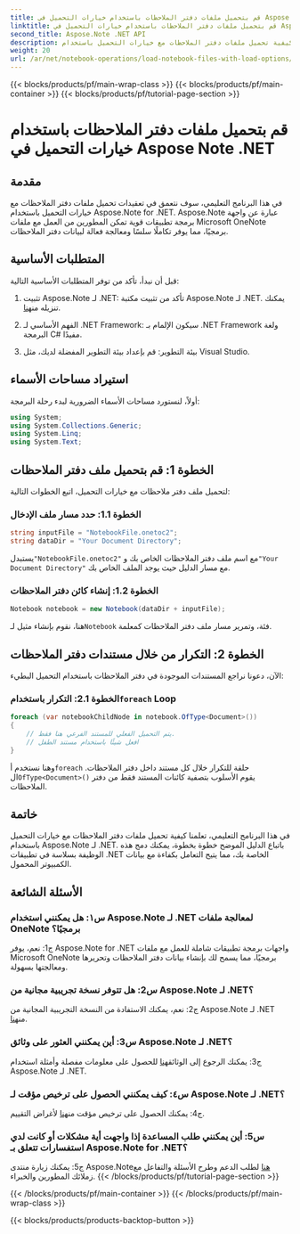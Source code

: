 ```yaml
---
title: قم بتحميل ملفات دفتر الملاحظات باستخدام خيارات التحميل في Aspose Note .NET
linktitle: قم بتحميل ملفات دفتر الملاحظات باستخدام خيارات التحميل في Aspose Note .NET
second_title: Aspose.Note .NET API
description: تعرف على كيفية تحميل ملفات دفتر الملاحظات مع خيارات التحميل باستخدام Aspose.Note لـ .NET. قم بدمج هذه الوظيفة بسلاسة في تطبيقات .NET الخاصة بك للتعامل بكفاءة مع بيانات الكمبيوتر المحمول.
weight: 20
url: /ar/net/notebook-operations/load-notebook-files-with-load-options/
---
```


{{< blocks/products/pf/main-wrap-class >}}
{{< blocks/products/pf/main-container >}}
{{< blocks/products/pf/tutorial-page-section >}}

# قم بتحميل ملفات دفتر الملاحظات باستخدام خيارات التحميل في Aspose Note .NET

## مقدمة

في هذا البرنامج التعليمي، سوف نتعمق في تعقيدات تحميل ملفات دفتر الملاحظات مع خيارات التحميل باستخدام Aspose.Note for .NET. Aspose.Note عبارة عن واجهة برمجة تطبيقات قوية تمكن المطورين من العمل مع ملفات Microsoft OneNote برمجيًا، مما يوفر تكاملًا سلسًا ومعالجة فعالة لبيانات دفتر الملاحظات.

## المتطلبات الأساسية

قبل أن نبدأ، تأكد من توفر المتطلبات الأساسية التالية:

1.  تثبيت Aspose.Note لـ .NET: تأكد من تثبيت مكتبة Aspose.Note لـ .NET. يمكنك تنزيله من[هنا](https://releases.aspose.com/note/net/).

2. الفهم الأساسي لـ .NET Framework: سيكون الإلمام بـ .NET Framework ولغة البرمجة C# مفيدًا.

3. بيئة التطوير: قم بإعداد بيئة التطوير المفضلة لديك، مثل Visual Studio.

## استيراد مساحات الأسماء

أولاً، لنستورد مساحات الأسماء الضرورية لبدء رحلة البرمجة:

```csharp
using System;
using System.Collections.Generic;
using System.Linq;
using System.Text;
```

## الخطوة 1: قم بتحميل ملف دفتر الملاحظات

لتحميل ملف دفتر ملاحظات مع خيارات التحميل، اتبع الخطوات التالية:

### الخطوة 1.1: حدد مسار ملف الإدخال

```csharp
string inputFile = "NotebookFile.onetoc2";
string dataDir = "Your Document Directory";
```

 يستبدل`"NotebookFile.onetoc2"` مع اسم ملف دفتر الملاحظات الخاص بك و`"Your Document Directory"` مع مسار الدليل حيث يوجد الملف الخاص بك.

### الخطوة 1.2: إنشاء كائن دفتر الملاحظات

```csharp
Notebook notebook = new Notebook(dataDir + inputFile);
```

 هنا، نقوم بإنشاء مثيل لـ`Notebook` فئة، وتمرير مسار ملف دفتر الملاحظات كمعلمة.

## الخطوة 2: التكرار من خلال مستندات دفتر الملاحظات

الآن، دعونا نراجع المستندات الموجودة في دفتر الملاحظات باستخدام التحميل البطيء:

###  الخطوة 2.1: التكرار باستخدام`foreach` Loop

```csharp
foreach (var notebookChildNode in notebook.OfType<Document>()) 
{
    // يتم التحميل الفعلي للمستند الفرعي هنا فقط.
    // افعل شيئًا باستخدام مستند الطفل
}
```

 وهنا نستخدم أ`foreach` حلقة للتكرار خلال كل مستند داخل دفتر الملاحظات. ال`OfType<Document>()` يقوم الأسلوب بتصفية كائنات المستند فقط من دفتر الملاحظات.

## خاتمة

في هذا البرنامج التعليمي، تعلمنا كيفية تحميل ملفات دفتر الملاحظات مع خيارات التحميل باستخدام Aspose.Note لـ .NET. باتباع الدليل الموضح خطوة بخطوة، يمكنك دمج هذه الوظيفة بسلاسة في تطبيقات .NET الخاصة بك، مما يتيح التعامل بكفاءة مع بيانات الكمبيوتر المحمول.

## الأسئلة الشائعة

### س١: هل يمكنني استخدام Aspose.Note لـ .NET لمعالجة ملفات OneNote برمجيًا؟

ج1: نعم، يوفر Aspose.Note for .NET واجهات برمجة تطبيقات شاملة للعمل مع ملفات Microsoft OneNote برمجيًا، مما يسمح لك بإنشاء بيانات دفتر الملاحظات وتحريرها ومعالجتها بسهولة.

### س2: هل تتوفر نسخة تجريبية مجانية من Aspose.Note لـ .NET؟

ج2: نعم، يمكنك الاستفادة من النسخة التجريبية المجانية من Aspose.Note لـ .NET من[هنا](https://releases.aspose.com/).

### س3: أين يمكنني العثور على وثائق Aspose.Note لـ .NET؟

 ج3: يمكنك الرجوع إلى الوثائق[هنا](https://reference.aspose.com/note/net/) للحصول على معلومات مفصلة وأمثلة استخدام Aspose.Note لـ .NET.

### س٤: كيف يمكنني الحصول على ترخيص مؤقت لـ Aspose.Note لـ .NET؟

 ج4: يمكنك الحصول على ترخيص مؤقت من[هنا](https://purchase.aspose.com/temporary-license/) لأغراض التقييم.

### س5: أين يمكنني طلب المساعدة إذا واجهت أية مشكلات أو كانت لدي استفسارات تتعلق بـ Aspose.Note for .NET؟

 ج5: يمكنك زيارة منتدى Aspose.Note[هنا](https://forum.aspose.com/c/note/28) لطلب الدعم وطرح الأسئلة والتفاعل مع زملائك المطورين والخبراء.
{{< /blocks/products/pf/tutorial-page-section >}}

{{< /blocks/products/pf/main-container >}}
{{< /blocks/products/pf/main-wrap-class >}}

{{< blocks/products/products-backtop-button >}}

